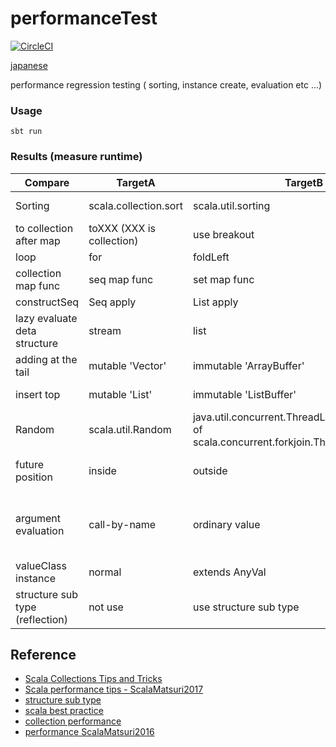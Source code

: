 # performanceTest

[![CircleCI](https://circleci.com/gh/zabio3/performanceTest.svg?style=svg)](https://circleci.com/gh/zabio3/performanceTest)

[japanese](text_ja/README.md)

performance regression testing ( sorting, instance create, evaluation etc ...)

### Usage

```
sbt run
```

### Results (measure runtime)
| Compare | TargetA | TargetB | TargetC | Result |
| -------- | -------- | -------- | -------- | -------- |
| Sorting | scala.collection.sort | scala.util.sorting | - | scala.util.sorting is much faster |
| to collection after map| toXXX (XXX is collection)| use breakout | - | using breakout is faster |
| loop | for | foldLeft | - | 'for'  is faster |
| collection map func | seq map func | set map func  | - | seq is much faster |
| constructSeq | Seq apply | List apply | ::Nil | ::Nil is great |
| lazy evaluate deta structure | stream | list  | - | stream is more faster |
| adding at the tail | mutable 'Vector' | immutable 'ArrayBuffer'   | - | 'ArrayBuffer' is more faster |
| insert top | mutable 'List' | immutable 'ListBuffer'   | - | 'List' is faster 'ListBuffer' |
| Random | scala.util.Random | java.util.concurrent.ThreadLocalRandom (alias of scala.concurrent.forkjoin.ThreadLocalRandom) | - | ThreadLocalRandom is faster than Random |
| future position | inside | outside  | - | Be careful about timing of 'Future.apply' |
| argument evaluation | call-by-name | ordinary value | - | when argument evaluate that not use call-by-name, call-by-name was much faster |
| valueClass instance | normal | extends AnyVal  | - | 'Extends AnyVal' is much faster |
| structure sub type (reflection)| not use | use structure sub type | - | not use structure sub type is much faster |

## Reference
 - [Scala Collections Tips and Tricks](https://pavelfatin.com/scala-collections-tips-and-tricks/)
 - [Scala performance tips - ScalaMatsuri2017](https://speakerdeck.com/petitviolet/scala-performance-tips-scalamatsuri2017)
 - [structure sub type](http://tech-blog.tsukaby.com/archives/849)
 - [scala best practice](http://xuwei-k.hatenablog.com/entry/20130709/1373330529)
 - [collection performance](http://docs.scala-lang.org/ja/overviews/collections/performance-characteristics.html)
 - [performance ScalaMatsuri2016](https://www.slideshare.net/x1ichi/scala-57670004)
